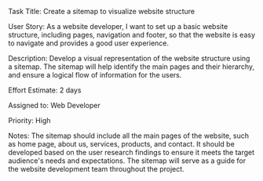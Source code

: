 Task Title: Create a sitemap to visualize website structure

User Story: As a website developer, I want to set up a basic website structure, including pages, navigation and footer, 
so that the website is easy to navigate and provides a good user experience.

Description: Develop a visual representation of the website structure using a sitemap. The sitemap will help identify the main pages and their hierarchy, 
and ensure a logical flow of information for the users.

Effort Estimate: 2 days

Assigned to: Web Developer

Priority: High

Notes: The sitemap should include all the main pages of the website, such as home page, about us, services, products, and contact. 
It should be developed based on the user research findings to ensure it meets the target audience's needs and expectations. 
The sitemap will serve as a guide for the website development team throughout the project.
